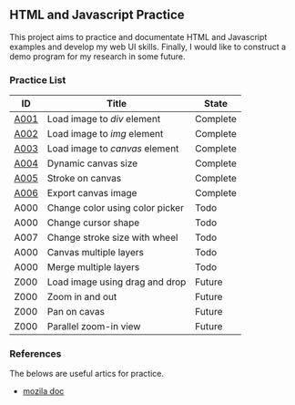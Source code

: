 ## HTML and Javascript Practice 

This project aims to practice and documentate HTML and Javascript examples and
develop my web UI skills.
Finally, I would like to construct a demo program for my research in some future.

### Practice List

| ID                         | Title                           | State    |
|--------------------------- |-------------------------------- | -------- |
| [A001](A001_file_load)     | Load image to _div_ element     | Complete |
| [A002](A002_file_load)     | Load image to _img_ element     | Complete |
| [A003](A003_file_load)     | Load image to _canvas_ element  | Complete |
| [A004](A004_canvas_size)   | Dynamic canvas size             | Complete |
| [A005](A005_canvas_stroke) | Stroke on canvas                | Complete |
| [A006](A006_save_canvas)   | Export canvas image             | Complete     |
| A000                       | Change color using color picker | Todo     |
| A000                       | Change cursor shape             | Todo     |
| A007                       | Change stroke size with wheel   | Todo     |
| A000                       | Canvas multiple layers          | Todo     |
| A000                       | Merge multiple layers           | Todo     |
| Z000                       | Load image using drag and drop  | Future   |
| Z000                       | Zoom in and out                 | Future   |
| Z000                       | Pan on cavas                    | Future   |
| Z000                       | Parallel zoom-in view           | Future   |


### References

The belows are useful artics for practice.

- [mozila doc](https://developer.mozilla.org/en-US/docs/Web/API/Canvas_API/Tutorial/Basic_usage) 
